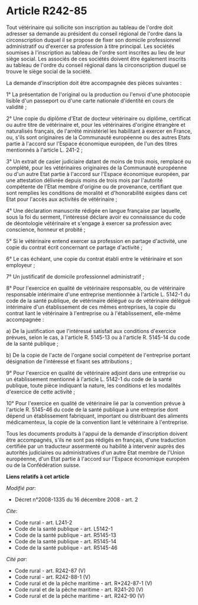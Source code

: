 # Article R242-85

Tout vétérinaire qui sollicite son inscription au tableau de l'ordre doit adresser sa demande au président du conseil
régional de l'ordre dans la circonscription duquel il se propose de fixer son domicile professionnel administratif ou
d'exercer sa profession à titre principal. Les sociétés soumises à l'inscription au tableau de l'ordre sont inscrites au lieu
de leur siège social. Les associés de ces sociétés doivent être également inscrits au tableau de l'ordre du conseil régional
dans la circonscription duquel se trouve le siège social de la société. 

La demande d'inscription doit être accompagnée des pièces suivantes : 

1° La présentation de l'original ou la production ou l'envoi d'une photocopie lisible d'un passeport ou d'une carte nationale
d'identité en cours de validité ; 

2° Une copie du diplôme d'Etat de docteur vétérinaire ou diplôme, certificat ou autre titre de vétérinaire et, pour les
vétérinaires d'origine étrangère et naturalisés français, de l'arrêté ministériel les habilitant à exercer en France, ou,
s'ils sont originaires de la Communauté européenne ou des autres Etats partie à l'accord sur l'Espace économique européen, de
l'un des titres mentionnés à l'article L. 241-2 ; 

3° Un extrait de casier judiciaire datant de moins de trois mois, remplacé ou complété, pour les vétérinaires originaires de
la Communauté européenne ou d'un autre Etat partie à l'accord sur l'Espace économique européen, par une attestation délivrée
depuis moins de trois mois par l'autorité compétente de l'Etat membre d'origine ou de provenance, certifiant que sont
remplies les conditions de moralité et d'honorabilité exigées dans cet Etat pour l'accès aux activités de vétérinaire ; 

4° Une déclaration manuscrite rédigée en langue française par laquelle, sous la foi du serment, l'intéressé déclare avoir eu
connaissance du code de déontologie vétérinaire et s'engage à exercer sa profession avec conscience, honneur et probité ; 

5° Si le vétérinaire entend exercer sa profession en partage d'activité, une copie du contrat écrit concernant ce partage
d'activité ; 

6° Le cas échéant, une copie du contrat établi entre le vétérinaire et son employeur ; 

7° Un justificatif de domicile professionnel administratif ; 

8° Pour l'exercice en qualité de vétérinaire responsable, ou de vétérinaire responsable intérimaire d'une entreprise
mentionnée à l'article L. 5142-1 du code de la santé publique, de vétérinaire délégué ou de vétérinaire délégué intérimaire
d'un établissement de ces mêmes entreprises, la copie du contrat liant le vétérinaire à l'entreprise ou à l'établissement,
elle-même accompagnée : 

a) De la justification que l'intéressé satisfait aux conditions d'exercice prévues, selon le cas, à l'article R. 5145-13 ou à
l'article R. 5145-14 du code de la santé publique ; 

b) De la copie de l'acte de l'organe social compétent de l'entreprise portant désignation de l'intéressé et fixant ses
attributions ; 

9° Pour l'exercice en qualité de vétérinaire adjoint dans une entreprise ou un établissement mentionné à l'article L. 5142-1
du code de la santé publique, toute pièce indiquant la nature, les conditions et les modalités d'exercice de cette
activité ; 

10° Pour l'exercice en qualité de vétérinaire lié par la convention prévue à l'article R. 5145-46 du code de la santé
publique à une entreprise dont dépend un établissement fabriquant, important ou distribuant des aliments médicamenteux, la
copie de la convention liant le vétérinaire à l'entreprise. 

Tous les documents produits à l'appui de la demande d'inscription doivent être accompagnés, s'ils ne sont pas rédigés en
français, d'une traduction certifiée par un traducteur assermenté ou habilité à intervenir auprès des autorités judiciaires
ou administratives d'un autre Etat membre de l'Union européenne, d'un Etat partie à l'accord sur l'Espace économique européen
ou de la Confédération suisse.

**Liens relatifs à cet article**

_Modifié par_:

  - Décret n°2008-1335 du 16 décembre 2008 - art. 2

_Cite_:

  - Code rural - art. L241-2
  - Code de la santé publique - art. L5142-1
  - Code de la santé publique - art. R5145-13
  - Code de la santé publique - art. R5145-14
  - Code de la santé publique - art. R5145-46

_Cité par_:

  - Code rural - art. R242-87 (V)
  - Code rural - art. R242-88-1 (V)
  - Code rural et de la pêche maritime - art. R*242-87-1 (V)
  - Code rural et de la pêche maritime - art. R241-20 (V)
  - Code rural et de la pêche maritime - art. R242-90 (V)

